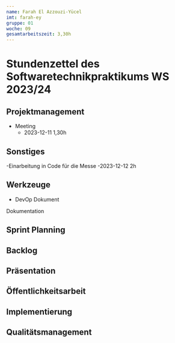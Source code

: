 ```yaml
---
name: Farah El Azzouzi-Yücel
imt: farah-ey
gruppe: 01
woche: 09
gesamtarbeitszeit: 3,30h
---
```


# Stundenzettel des Softwaretechnikpraktikums WS 2023/24

## Projektmanagement
- Meeting 
  - 2023-12-11 1,30h


## Sonstiges
-Einarbeitung in Code für die Messe
  -2023-12-12 2h
## Werkzeuge
- DevOp Dokument
  

Dokumentation


## Sprint Planning
  
## Backlog
  
## Präsentation

## Öffentlichkeitsarbeit

## Implementierung

## Qualitätsmanagement
